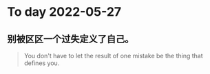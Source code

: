 
# To day 2022-05-27


## 别被区区一个过失定义了自己。
> You don't have to let the result of one mistake be the thing that defines you.

    